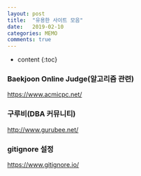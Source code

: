 ```yaml
---
layout: post
title:  "유용한 사이트 모음"
date:   2019-02-10
categories: MEMO
comments: true
---
```


* content
{:toc}

### Baekjoon Online Judge(알고리즘 관련)
https://www.acmicpc.net/

### 구루비(DBA 커뮤니티)
http://www.gurubee.net/

### gitignore 설정
https://www.gitignore.io/